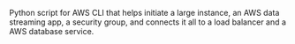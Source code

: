  Python script for AWS CLI that helps initiate a large instance, an AWS data streaming app, 
 a security group, and connects it all to a load balancer and a AWS database service.

